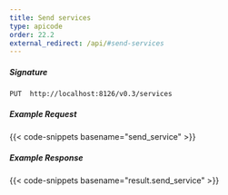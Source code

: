 ```yaml
---
title: Send services
type: apicode
order: 22.2
external_redirect: /api/#send-services
---
```


##### Signature
`PUT  http://localhost:8126/v0.3/services`

##### Example Request
{{< code-snippets basename="send_service" >}}

##### Example Response

{{< code-snippets basename="result.send_service" >}}

